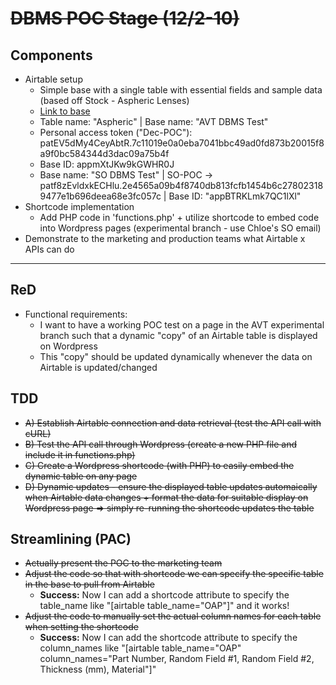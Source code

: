# ~~DBMS POC Stage (12/2-10)~~

## Components
- Airtable setup
  - Simple base with a single table with essential fields and sample data (based off Stock - Aspheric Lenses)
  - [Link to base](https://airtable.com/appmXtJKw9kGWHR0J/tblru3M6pYGiwqFeI/viw26Xkkake7tnCXQ?blocks=hide)
  - Table name: "Aspheric" | Base name: "AVT DBMS Test"
  - Personal access token ("Dec-POC"): patEV5dMy4CeyAbtR.7c11019e0a0eba7041bbc49ad0fd873b20015f8a9f0bc584344d3dac09a75b4f
  - Base ID: appmXtJKw9kGWHR0J
  - Base name: "SO DBMS Test" | SO-POC -> patf8zEvldxkECHlu.2e4565a09b4f8740db813fcfb1454b6c278023189477e1b696deea68e3fc057c | Base ID: "appBTRKLmk7QC1lXl"
- Shortcode implementation
  - Add PHP code in 'functions.php' + utilize shortcode to embed code into Wordpress pages (experimental branch - use Chloe's SO email)
- Demonstrate to the marketing and production teams what Airtable x APIs can do

---

## ReD
- Functional requirements:
  - I want to have a working POC test on a page in the AVT experimental branch such that a dynamic "copy" of an Airtable table is displayed on Wordpress
  - This "copy" should be updated dynamically whenever the data on Airtable is updated/changed

## TDD
- ~~A) Establish Airtable connection and data retrieval (test the API call with cURL)~~
- ~~B) Test the API call through Wordpress (create a new PHP file and include it in functions.php)~~
- ~~C) Create a Wordpress shortcode (with PHP) to easily embed the dynamic table on any page~~
- ~~D) Dynamic updates - ensure the displayed table updates automaically when Airtable data changes + format the data for suitable display on Wordpress page => simply re-running the shortcode updates the table~~

## Streamlining (PAC)
- ~~Actually present the POC to the marketing team~~
- ~~Adjust the code so that with shortcode we can specify the specific table in the base to pull from Airtable~~
  - **Success:** Now I can add a shortcode attribute to specify the table_name like "[airtable table_name="OAP"]" and it works!  
- ~~Adjust the code to manually set the actual column names for each table when setting the shortcode~~
  - **Success:** Now I can add the shortcode attribute to specify the column_names like "[airtable table_name="OAP" column_names="Part Number, Random Field #1, Random Field #2, Thickness (mm), Material"]"
